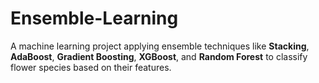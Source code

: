 # Ensemble-Learning
A machine learning project applying ensemble techniques like **Stacking**, **AdaBoost**, **Gradient Boosting**, **XGBoost**, and **Random Forest** to classify flower species based on their features.
